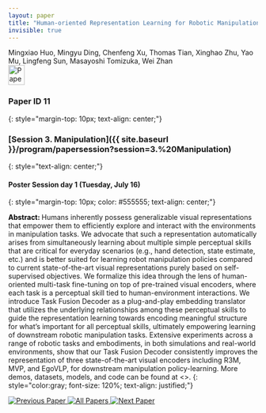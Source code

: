 ```yaml
---
layout: paper
title: "Human-oriented Representation Learning for Robotic Manipulation"
invisible: true
---
```

<div class="paper-authors">
<div class="paper-author-box">
    <div class="paper-author-name">Mingxiao Huo, Mingyu Ding, Chenfeng Xu, Thomas Tian, Xinghao Zhu, Yao Mu, Lingfeng Sun, Masayoshi Tomizuka, Wei Zhan</div>
    <div class="paper-author-uni"></div>
</div>

</div><div class="paper-pdf">
                <div> <a href="https://enriquecoronadozu.github.io/rssproceedings2024/rss20/p011.pdf"><img src="{{ site.baseurl }}/images/paper_link.png" alt="Paper Website" width = "33"  height = "40"/></a> </div>
                </div>

### Paper ID 11
{: style="margin-top: 10px; text-align: center;"}

### [Session 3. Manipulation]({{ site.baseurl }}/program/papersession?session=3.%20Manipulation)
{: style="text-align: center;"}

#### Poster Session day 1 (Tuesday, July 16)
{: style="margin-top: 10px; color: #555555; text-align: center;"}

<b style="color: black;">Abstract: </b>Humans inherently possess generalizable visual representations that empower them to efficiently explore and interact with the environments in manipulation tasks. We advocate that such a representation automatically arises from simultaneously learning about multiple simple perceptual skills that are critical for everyday scenarios (e.g., hand detection, state estimate, etc.) and is better suited for learning robot manipulation policies compared to current state-of-the-art visual representations purely based on self-supervised objectives. We formalize this idea through the lens of human-oriented multi-task fine-tuning on top of pre-trained visual encoders, where each task is a perceptual skill tied to human-environment interactions. We introduce Task Fusion Decoder as a plug-and-play embedding translator that utilizes the underlying relationships among these perceptual skills to guide the representation learning towards encoding meaningful structure for what’s important for all perceptual skills, ultimately empowering learning of downstream robotic manipulation tasks. Extensive experiments across a range of robotic tasks and embodiments, in both simulations and real-world environments, show that our Task Fusion Decoder consistently improves the representation of three state-of-the-art visual encoders including R3M, MVP, and EgoVLP, for downstream manipulation policy-learning. More demos, datasets, models, and code can be found at <<redacted for blind review>>.
{: style="color:gray; font-size: 120%; text-align: justified;"}


<div class="paper-menu">
<a href="{{ site.baseurl }}/program/papers/010/"> <img src="{{ site.baseurl }}/images/previous_paper_icon.png" alt="Previous Paper" title="Previous Paper"/> </a>
<a href="{{ site.baseurl }}/program/papers"><img src="{{ site.baseurl }}/images/overview_icon.png" alt="All Papers" title="All Papers"/> </a>
<a href="{{ site.baseurl }}/program/papers/012/"> <img src="{{ site.baseurl }}/images/next_paper_icon.png" alt="Next Paper" title="Next Paper"/> </a>

</div>
